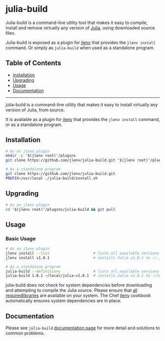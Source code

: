 # julia-build

Julia-build is a command-line utility tool that makes it easy to compile,
install and remove virtually any version of [Julia](https://www.julialang.org),
using downloaded source files.

Julia-build is exposed as a plugin for [jlenv](https://github.com/jlenv/julia-build)
that provides the `jlenv install` command.
Or simply as `julia-build` when used as a standalone program.

## Table of Contents

<!--ts-->
* [Installation](#installation)
* [Upgrading](#upgrading)
* [Usage](#usage)
* [Documentation](#documentation)

<!-- Added by: Mark Van de Vyver, at: Tue 10 Sep 18:47:40 AEST 2019 -->
<!--te-->

---

julia-build is a command-line utility that makes it easy to install virtually any
version of Julia, from source.

It is available as a plugin for [jlenv](https://github.com/jlenv/julia-build) that
provides the `jlenv install` command, or as a standalone program.

## Installation

```sh
# As an jlenv plugin
mkdir -p "$(jlenv root)"/plugins
git clone https://github.com/jlenv/julia-build.git "$(jlenv root)"/plugins/julia-build

# As a standalone program
git clone https://github.com/jlenv/julia-build.git
PREFIX=/usr/local ./julia-build/install.sh
```

## Upgrading

```sh
# As an jlenv plugin
cd "$(jlenv root)"/plugins/julia-build && git pull
```

## Usage

### Basic Usage

```sh
# As an jlenv plugin
jlenv install --list                    # lists all available versions of Julia
jlenv install v1.0.1                    # installs Julia v1.0.1 to ~/.jlenv/versions

# As a standalone program
julia-build --definitions               # lists all available versions of Julia
julia-build 1.0.1 ~/local/julia-v1.0.1  # installs Julia v1.0.1 to ~/local/julia-1.0.1
```

julia-build does not check for system dependencies before downloading and
attempting to compile the Julia source. Please ensure that [all requiredlibraries](https://github.com/JuliaLang/julia#required-build-tools-and-external-libraries)
are available on your system.
The Chef [jlenv](https://github.com/jlenv/jlenv-cookbook) cookbook automatically
ensures system dependencies are in place.

## Documentation

Please see `julia-build` [documentation page](https://julia-build.github.io/docs/README.md)
for more detail and solutions to common problems.
